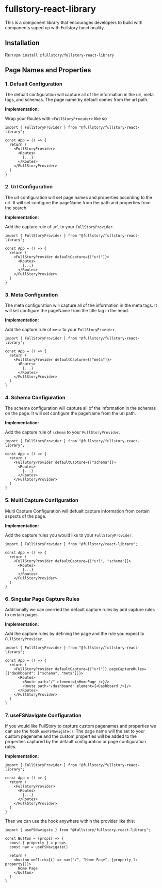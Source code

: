 # fullstory-react-library

This is a component library that encourages developers to build with components suped up with Fullstory functionality.

## Installation

Run `npm install @fullstory/fullstory-react-library`

## Page Names and Properties

### 1. Defualt Configuration

The defualt configuration will capture all of the information in the url, meta tags, and schemas. The page name by default comes from the url path.

**Implementation:**

Wrap your Routes with `<FullStoryProvider>` like so

```
import { FullStoryProvider } from "@fullstory/fullstory-react-library";

const App = () => {
  return (
    <FullStoryProvider>
      <Routes>
        {...}
      </Routes>
    </FullStoryProvider>
  )
}
```

### 2. Url Configuration

The url configuration will set page names and properties according to the url. It will set configure the pageName from the path and properties from the search.

**Implementation:**

Add the capture rule of `url` to your `FullStoryProvider`.

```
import { FullStoryProvider } from "@fullstory/fullstory-react-library";

const App = () => {
  return (
    <FullStoryProvider defaultCapture={["url"]}>
      <Routes>
        {...}
      </Routes>
    </FullStoryProvider>
  )
}
```

### 3. Meta Configuration

The meta configuration will capture all of the information in the meta tags. It will set configure the pageName from the title tag in the head.

**Implementation:**

Add the capture rule of `meta` to your `FullStoryProvider`.

```
import { FullStoryProvider } from "@fullstory/fullstory-react-library";

const App = () => {
  return (
    <FullStoryProvider defaultCapture={["meta"]}>
      <Routes>
        {...}
      </Routes>
    </FullStoryProvider>
  )
}

```

### 4. Schema Configuration

The schema configuration will capture all of the information in the schemas on the page. It will set configure the pageName from the url path.

**Implementation:**

Add the capture rule of `schema` to your `FullStoryProvider`.

```
import { FullStoryProvider } from "@fullstory/fullstory-react-library";

const App = () => {
  return (
    <FullStoryProvider defaultCapture={["schema"]}>
      <Routes>
        {...}
      </Routes>
    </FullStoryProvider>
  )
}

```

### 5. Multi Capture Configuration

Multi Capture Configuration will defualt capture information from certain aspects of the page.

**Implementation:**

Add the capture rules you would like to your `FullStoryProvider`.

```
import { FullStoryProvider } from "@fullstory/react-library";

const App = () => {
  return (
    <FullStoryProvider defaultCapture={["url", "schema"]}>
      <Routes>
        {...}
      </Routes>
    </FullStoryProvider>
  )
}

```

### 6. Singular Page Capture Rules

Additionally we can overried the default capture rules by add capture rules to certain pages.

**Implementation:**

Add the capture rules by defining the page and the rule you expect to `FullStoryProvider`.

```
import { FullStoryProvider } from "@fullstory/fullstory-react-library";

const App = () => {
  return (
    <FullStoryProvider defaultCapture={["url"]} pageCaptureRules={{"dashboard": ["schema", "meta"]}}>
      <Routes>
        <Route path="/" element={<HomePage />}/>
        <Route path="/dashboard" element={<Dashboard />}/>
      </Routes>
    </FullStoryProvider>
  )
}

```

### 7. useFSNavigate Configuration

If you would like FullStory to capture custom pagenames and properties we can use the hook `useFSNavigate()`. The page name will the set to your custom pagename and the custom properties will be added to the properties captured by the default configuration or page configuration rules.

**Implementation:**

```
import { FullStoryProvider } from "@fullstory/fullstory-react-library";

const App = () => {
  return (
    <FullStoryProvider>
      <Routes>
        {...}
      </Routes>
    </FullStoryProvider>
  )
}
```

Then we can use the hook anywhere within the provider like this:

```
import { useFSNavigate } from "@fullstory/fullstory-react-library";

const Button = (props) => {
  const { property } = props
  const nav = useFSNavigate()

  return (
    <button onClick={() => nav("/", "Home Page", {property_1: property})}>
      Home Page
    </button>
  )
}
```
